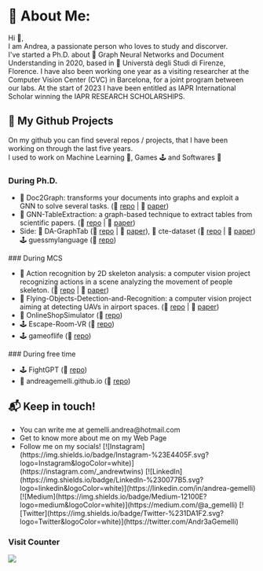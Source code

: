 # 💫 About Me:
Hi 👋,<br>
I am Andrea, a passionate person who loves to study and discorver.<br>
I've started a Ph.D. about 🌱 Graph Neural Networks and Document Understanding in 2020, based in 📍 Universtà degli Studi di Firenze, Florence. I have also been working one year as a visiting researcher at the Computer Vision Center (CVC) in Barcelona, for a joint program between our labs. At the start of 2023 I have been entitled as IAPR International Scholar winning the IAPR RESEARCH SCHOLARSHIPS.

## 📐 My Github Projects
On my github you can find several repos / projects, that I have been working on through the last five years. <br>
I used to work on Machine Learning 🧠, Games 🕹️ and Softwares 💾 
### During Ph.D.
<ul>
 <li> 🧠 Doc2Graph: transforms your documents into graphs and exploit a GNN to solve several tasks. (🔗 <a href="https://github.com/andreagemelli/doc2graph">repo</a> | 📄 <a href="https://link.springer.com/chapter/10.1007/978-3-031-25069-9_22">paper</a>)
 <li> 🧠 GNN-TableExtraction: a graph-based technique to extract tables from scientific papers. (🔗 <a href="https://github.com/andreagemelli/GNN-TableExtraction">repo</a> | 📄 <a href="https://ieeexplore.ieee.org/abstract/document/9956590">paper</a>)</li> 
 <li> Side: 🧠 DA-GraphTab (🔗 <a href="https://github.com/andreagemelli/DA-GraphTab">repo</a> | 📄 <a href="https://link.springer.com/chapter/10.1007/978-3-031-23028-8_25">paper</a>), 🧠 cte-dataset (🔗 <a href="https://github.com/andreagemelli/cte-dataset">repo</a> | 📄 <a href="https://arxiv.org/abs/2302.01451">paper</a>) 🕹️ guessmylanguage (🔗 <a href="https://github.com/andreagemelli/guessmylanguage">repo</a>)</li>
</ul>
### During MCS
<ul>
 <li> 🧠 Action recognition by 2D skeleton analysis: a computer vision project recognizing actions in a scene analyzing the movement of people skeleton. (🔗 <a href="https://github.com/andreagemelli/Action-recognition-by-2D-skeleton-analysis">repo</a> | 📄 <a href="https://link.springer.com/chapter/10.1007/978-3-031-25069-9_22">paper</a>)
 <li> 🧠 Flying-Objects-Detection-and-Recognition: a computer vision project aiming at detecting UAVs in airport spaces. (🔗 <a href="https://github.com/andreagemelli/Flying-Objects-Detection-and-Recognition">repo</a> | 📄 <a href="https://ieeexplore.ieee.org/abstract/document/9956590">paper</a>)</li> 
 <li> 💾 OnlineShopSimulator (🔗 <a href="https://github.com/andreagemelli/OnlineShopSimulator">repo</a>) </li>
 <li> 🕹️ Escape-Room-VR (🔗 <a href="https://github.com/andreagemelli/Escape-Room-VR">repo</a>) </li>
 <li> 🕹️ gameoflife (🔗 <a href="https://github.com/andreagemelli/gameoflife">repo</a>) </li>
</ul>
### During free time
<ul>
 <li> 🕹️ FightGPT (🔗 <a href="https://github.com/andreagemelli/Escape-Room-VR">repo</a>) </li>
 <li> 💾 andreagemelli.github.io (🔗 <a href="https://github.com/andreagemelli/andreagemelli.github.io ">repo</a>) </li> 
</ul>

## 📬 Keep in touch!
<ul>
 <li> You can write me at <a mailto="gemelli.andrea@hotmail.com">gemelli.andrea@hotmail.com</a></li>
 <li> Get to know more about me on my <a href"https://andreagemelli.github.io">Web Page</a></li>
 <li> Follow me on my socials! [![Instagram](https://img.shields.io/badge/Instagram-%23E4405F.svg?logo=Instagram&logoColor=white)](https://instagram.com/_andrewtwins) [![LinkedIn](https://img.shields.io/badge/LinkedIn-%230077B5.svg?logo=linkedin&logoColor=white)](https://linkedin.com/in/andrea-gemelli) [![Medium](https://img.shields.io/badge/Medium-12100E?logo=medium&logoColor=white)](https://medium.com/@a_gemelli) [![Twitter](https://img.shields.io/badge/Twitter-%231DA1F2.svg?logo=Twitter&logoColor=white)](https://twitter.com/Andr3aGemelli)
</ul>

### Visit Counter
[![](https://visitcount.itsvg.in/api?id=andreagemelli&icon=0&color=0)](https://visitcount.itsvg.in)

  <!-- Proudly created with GPRM ( https://gprm.itsvg.in ) -->
  
